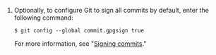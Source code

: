 1. Optionally, to configure Git to sign all commits by default, enter the following command:

   ```Shell
   $ git config --global commit.gpgsign true
   ```
   
   For more information, see "[Signing commits](/authentication/managing-commit-signature-verification/signing-commits)."
